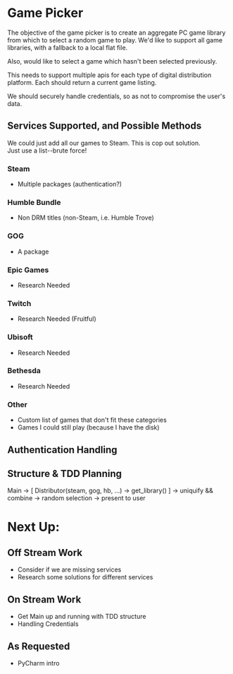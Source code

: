 # Game Picker

The objective of the game picker is to create an aggregate PC game library from which to select a random game to play. We'd like to support all game libraries, with a fallback to a local flat file.

Also, would like to select a game which hasn't been selected previously. 

This needs to support multiple apis for each type of digital distribution platform.  Each should return a current game listing.

We should securely handle credentials, so as not to compromise the user's data.

## Services Supported, and Possible Methods

We could just add all our games to Steam.  This is cop out solution.  
Just use a list--brute force!  

### Steam

- Multiple packages (authentication?)

### Humble Bundle

- Non DRM titles (non-Steam, i.e. Humble Trove)

### GOG

- A package

### Epic Games

- Research Needed

### Twitch

- Research Needed (Fruitful)

### Ubisoft

- Research Needed

### Bethesda

- Research Needed

### Other

- Custom list of games that don't fit these categories
- Games I could still play (because I have the disk)

## Authentication Handling

## Structure & TDD Planning

Main -> [ Distributor(steam, gog, hb, ...) -> get_library() ] -> uniquify && combine -> random selection -> present to user

# Next Up:

## Off Stream Work

- Consider if we are missing services
- Research some solutions for different services

## On Stream Work

- Get Main up and running with TDD structure
- Handling Credentials

## As Requested

- PyCharm intro
